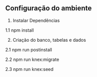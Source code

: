 ## Configuração do ambiente

1. Instalar Dependências

1.1 npm install

2. Criação do banco, tabelas e dados

2.1 npm run postinstall

2.2 npm run knex:migrate

2.3 npm run knex:seed